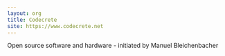 ```yaml
---
layout: org
title: Codecrete
site: https://www.codecrete.net
---
```

Open source software and hardware - initiated by Manuel Bleichenbacher
